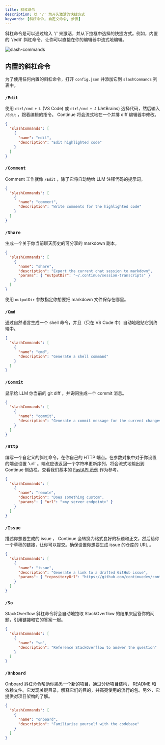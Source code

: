 ```yaml
---
title: 斜杠命令
description: 以 '/' 为开头激活的快捷方式
keywords: [斜杠命令, 自定义命令, 步骤]
---
```


斜杠命令是可以通过输入 '/' 来激活，并从下拉框中选择的快捷方式。例如，内置的 '/edit' 斜杠命令，让你可以直接在你的编辑器中流式地编辑。

![slash-commands](/img/slash-commands.png)

## 内置的斜杠命令

为了使用任何内置的斜杠命令，打开 `config.json` 并添加它到 `slashCommands` 列表中。

### `/Edit`

使用 `ctrl/cmd + L` (VS Code) 或 `ctrl/cmd + J` (JetBrains) 选择代码，然后输入 `/Edit` ，跟着编辑的指令。 Continue 将会流式地在一个并排 diff 编辑器中修改。

```json title="config.json"
{
  "slashCommands": [
    {
      "name": "edit",
      "description": "Edit highlighted code"
    }
  ]
}
```

### `/Comment`

Comment 工作就像 `/Edit` ，除了它将自动地给 LLM 注释代码的提示词。

```json title="config.json"
{
  "slashCommands": [
    {
      "name": "comment",
      "description": "Write comments for the highlighted code"
    }
  ]
}
```

### `/Share`

生成一个关于你当前聊天历史的可分享的 markdown 副本。

```json title="config.json"
{
  "slashCommands": [
    {
      "name": "share",
      "description": "Export the current chat session to markdown",
      "params": { "outputDir": "~/.continue/session-transcripts" }
    }
  ]
}
```

使用 `outputDir` 参数指定你想要把 markdown 文件保存在哪里。

### `/Cmd`

通过自然语言生成一个 shell 命令，并且（只在 VS Code 中）自动地粘贴它到终端中。

```json title="config.json"
{
  "slashCommands": [
    {
      "name": "cmd",
      "description": "Generate a shell command"
    }
  ]
}
```

### `/Commit`

显示给 LLM 你当前的 git diff ，并询问生成一个 commit 消息。

```json title="config.json"
{
  "slashCommands": [
    {
      "name": "commit",
      "description": "Generate a commit message for the current changes"
    }
  ]
}
```

### `/Http`

编写一个自定义的斜杠命令，在你自己的 HTTP 端点。在参数对象中对于你设置的端点设置 'url' 。端点应该返回一个字符串更新序列，将会流式地输出到 Continue 侧边栏。查看我们基本的 [FastAPI 示例](https://github.com/continuedev/continue/blob/74002369a5e435735b83278fb965e004ae38a97d/core/context/providers/context_provider_server.py#L34-L45) 作为参考。

```json title="config.json"
{
  "slashCommands": [
    {
      "name": "remote",
      "description": "Does something custom",
      "params": { "url": "<my server endpoint>" }
    }
  ]
}
```

### `/Issue`

描述你想要生成的 issue ， Continue 会转换为格式良好的标题和正文，然后给你一个草稿的链接，让你可以提交。确保设置你想要生成 issue 的仓库的 URL 。

```json title="config.json"
{
  "slashCommands": [
    {
      "name": "issue",
      "description": "Generate a link to a drafted GitHub issue",
      "params": { "repositoryUrl": "https://github.com/continuedev/continue" }
    }
  ]
}
```

### `/So`

StackOverflow 斜杠命令将会自动地拉取 StackOverflow 的结果来回答你的问题，引用链接和它的答案一起。

```json title="config.json"
{
  "slashCommands": [
    {
      "name": "so",
      "description": "Reference StackOverflow to answer the question"
    }
  ]
}
```

### `/Onboard`

Onboard 斜杠命令帮助你熟悉一个新的项目，通过分析项目结构， README 和依赖文件。它发现关键目录，解释它们的目的，并高亮使用的流行的包。另外，它提供对项目架构的了解。

```json title="config.json"
{
  "slashCommands": [
    {
      "name": "onboard",
      "description": "Familiarize yourself with the codebase"
    }
  ]
}
```
